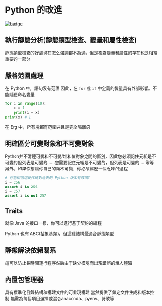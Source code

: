 # Python 的改進

[![badge](https://img.shields.io/endpoint.svg?url=https%3A%2F%2Fgezf7g7pd5.execute-api.ap-northeast-1.amazonaws.com%2Fdefault%2Fsource_up_to_date%3Fowner%3Derg-lang%26repos%3Derg%26ref%3Dmain%26path%3Ddoc/EN/improved_points.md%26commit_hash%3Deccd113c1512076c367fb87ea73406f91ff83ba7)](https://gezf7g7pd5.execute-api.ap-northeast-1.amazonaws.com/default/source_up_to_date?owner=erg-lang&repos=erg&ref=main&path=doc/EN/improved_points.md&commit_hash=eccd113c1512076c367fb87ea73406f91ff83ba7)

## 執行靜態分析(靜態類型檢查、變量和屬性檢查)

靜態類型檢查的好處現在怎么強調都不為過，但是檢查變量和屬性的存在也是相當重要的一部分

## 嚴格范圍處理

在 Python 中，語句沒有范圍
因此，在 `for` 或 `if` 中定義的變量具有外部影響。不能隨便命名變量

```python
for i in range(10):
    x = 1
    print(i + x)
print(x) # 1
```

在 Erg 中，所有塊都有范圍并且是完全隔離的

## 明確區分可變對象和不可變對象

Python并不清楚可變和不可變/堆和值對象之間的區別，因此您必須記住元組是不可變的但列表是可變的......您需要記住元組是不可變的，但列表是可變的 ... 等等
另外，如果你想讓你自己的類不可變，你必須經歷一個乏味的過程

```python
# 你能相信這段代碼對過去的 Python 版本有效嗎?
i = 256
assert i is 256
i = 257
assert i is not 257
```

## Traits

就像 Java 的接口一樣，你可以進行基于契約的編程

Python 也有 ABC(抽象基類)，但這種結構最適合靜態類型

## 靜態解決依賴關系

這可以防止長時間運行程序然后由于缺少模塊而出現錯誤的煩人體驗

## 內置包管理器

具有標準化目錄結構和構建文件的可重現構建
當然提供了鎖定文件生成和版本控制
無需為每個項目選擇或混合anaconda、pyenv、詩歌等
